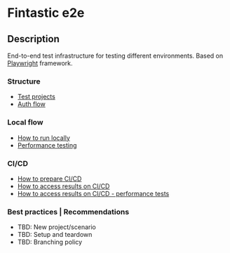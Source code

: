 # Fintastic e2e

## Description

End-to-end test infrastructure for testing different environments. Based on [Playwright](https://playwright.dev/)
framework.

### Structure

* [Test projects](doc/projects.md)
* [Auth flow](doc/auth-flow.md)

### Local flow

* [How to run locally](doc/local-run.md)
* [Performance testing](doc/performance-testing.md)

### CI/CD

* [How to prepare CI/CD](doc/ci-cd-environments.md)
* [How to access results on CI/CD](doc/ci-cd-results.md)
* [How to access results on CI/CD - performance tests](doc/ci-cd-results-performance.md)

### Best practices | Recommendations

* TBD: New project/scenario
* TBD: Setup and teardown
* TBD: Branching policy